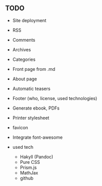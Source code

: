 
## TODO

* Site deployment
* RSS
* Comments
* Archives
* Categories
* Front page from .md
* About page
* Automatic teasers
* Footer (who, license, used technologies)
* Generate ebook, PDFs
* Printer stylesheet
* favicon
* Integrate font-awesome

* used tech
  * Hakyll (Pandoc)
  * Pure CSS
  * Prism.js
  * MathJax
  * github



